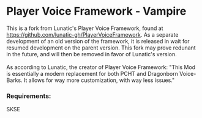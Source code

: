 # Player Voice Framework - Vampire
This is a fork from Lunatic's Player Voice Framework, found at https://github.com/lunatic-gh/PlayerVoiceFramework. 
As a separate development of an old version of the framework, it is released in wait for resumed development on the parent version. This fork may prove redunant in the future, and will then be removed in favor of Lunatic's version.
<br>
<br>
As according to Lunatic, the creator of Player Voice Framework: "This Mod is essentially a modern replacement for both PCHT and Dragonborn Voice-Barks. It allows for way more
customization, with way less issues."

### Requirements:
SKSE
